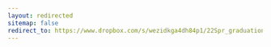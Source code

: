 ```yaml
---
layout: redirected
sitemap: false
redirect_to: https://www.dropbox.com/s/wezidkga4dh84p1/22Spr_graduation_nagoya.mp4?dl=0
---
```

